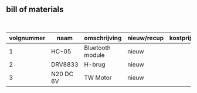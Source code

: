 ## bill of materials
<br />

|volgnummer|naam      |omschrijving    |nieuw/recup|kostprijs/stuk  |aantal   |subtotaal|
|----------|----------|----------------|-----------|----------------|---------|---------|
|         1|   HC-05  |Bluetooth module|nieuw      |                |1        |         |
|         2| DRV8833  |H-brug          |nieuw      |                |2        |         |
|         3|N20 DC 6V |TW Motor        |nieuw      |                |2        |         |
